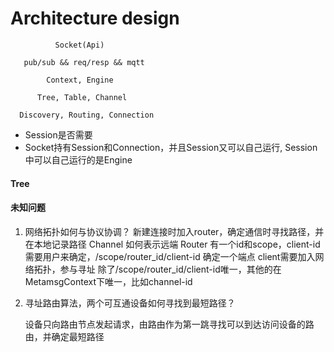 # Architecture design

```
          Socket(Api)
        
   pub/sub && req/resp && mqtt
     
        Context, Engine
        
      Tree, Table, Channel
        
  Discovery, Routing, Connection
```
+ Session是否需要
+ Socket持有Session和Connection，并且Session又可以自己运行, Session中可以自己运行的是Engine


#### Tree



#### 未知问题

1. 网络拓扑如何与协议协调？
   新建连接时加入router，确定通信时寻找路径，并在本地记录路径
   Channel 如何表示远端
   Router 有一个id和scope，client-id 需要用户来确定，/scope/router_id/client-id 确定一个端点
   client需要加入网络拓扑，参与寻址
   除了/scope/router_id/client-id唯一，其他的在MetamsgContext下唯一，比如channel-id
2. 寻址路由算法，两个可互通设备如何寻找到最短路径？

   设备只向路由节点发起请求，由路由作为第一跳寻找可以到达访问设备的路由，并确定最短路径